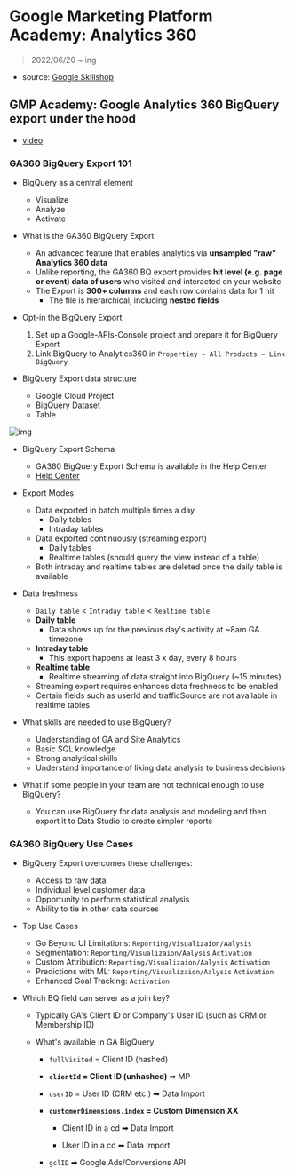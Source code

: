 # Google Marketing Platform Academy: Analytics 360

> 2022/06/20 ~ ing

- source: [Google Skillshop](https://skillshop.exceedlms.com/student/path/248735-google-marketing-platform-academy-analytics-360?sid=f5331f40-1ccb-4efd-972c-094a6d278ebe&sid_i=0)



## GMP Academy: Google Analytics 360 BigQuery export under the hood

- [video](https://youtu.be/SYsExluE2C0)



### GA360 BigQuery Export 101

- BigQuery as a central element
  - Visualize
  - Analyze
  - Activate



- What is the GA360 BigQuery Export
  - An advanced feature that enables analytics via **unsampled "raw" Analytics 360 data**
  - Unlike reporting, the GA360 BQ export provides **hit level (e.g. page or event) data of users** who visited and interacted on your website
  - The Export is **300+ columns** and each row contains data for 1 hit
    - The file is hierarchical, including **nested fields**



- Opt-in the BigQuery Export
  1. Set up a Google-APIs-Console project and prepare it for BigQuery Export
  2. Link BigQuery to Analytics360 in `Propertiey ➡ All Products ➡ Link BigQuery`



- BigQuery Export data structure 
  - Google Cloud Project
  - BigQuery Dataset
  - Table

![img](https://miro.medium.com/max/1316/1*vpw5oZWBjzxSh-J_KiccRQ.png)



- BigQuery Export Schema
  - GA360 BigQuery Export Schema is available in the Help Center
  - [Help Center](https://support.google.com/analytics/answer/3437719?hl=en)



- Export Modes
  - Data exported in batch multiple times a day
    - Daily tables
    - Intraday tables
  - Data exported continuously (streaming export)
    - Daily tables
    - Realtime tables (should query the view instead of a table)
  - Both intraday and realtime tables are deleted once the daily table is available



- Data freshness
  - `Daily table` < `Intraday table` < `Realtime table`
  - **Daily table**
    - Data shows up for the previous day's activity at ~8am GA timezone
  - **Intraday table**
    - This export happens at least 3 x day, every 8 hours
  - **Realtime table**
    - Realtime streaming of data straight into BigQuery (~15 minutes)
  - Streaming export requires enhances data freshness to be enabled
  - Certain fields such as userId and trafficSource are not available in realtime tables



- What skills are needed to use BigQuery?
  - Understanding of GA and Site Analytics
  - Basic SQL knowledge
  - Strong analytical skills
  - Understand importance of liking data analysis to business decisions



- What if some people in your team are not technical enough to use BigQuery?
  - You can use BigQuery for data analysis and modeling and then export it to Data Studio to create simpler reports



### GA360 BigQuery Use Cases

- BigQuery Export overcomes these challenges:
  - Access to raw data
  - Individual level customer data
  - Opportunity to perform statistical analysis
  - Ability to tie in other data sources



- Top Use Cases
  - Go Beyond UI Limitations: `Reporting/Visualizaion/Aalysis`
  - Segmentation: `Reporting/Visualizaion/Aalysis` `Activation`
  - Custom Attribution: `Reporting/Visualizaion/Aalysis` `Activation`
  - Predictions with ML: `Reporting/Visualizaion/Aalysis` `Activation`
  - Enhanced Goal Tracking: `Activation`



- Which BQ field can server as a join key?

  - Typically GA's Client ID or Company's User ID (such as CRM or Membership ID)

  - What's available in GA BigQuery

    - `fullVisited` = Client ID (hashed)

    - **`clientId` = Client ID (unhashed)** ➡ MP

    - `userID` = User ID (CRM etc.) ➡ Data Import

    - **`customerDimensions.index` = Custom Dimension XX**

      - Client ID in a cd ➡ Data Import

      - User ID in a cd ➡ Data Import

    - `gclID` ➡ Google Ads/Conversions API




